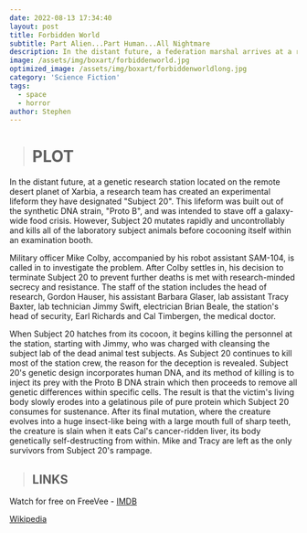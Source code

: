 ```yaml
---
date: 2022-08-13 17:34:40
layout: post
title: Forbidden World
subtitle: Part Alien...Part Human...All Nightmare
description: In the distant future, a federation marshal arrives at a research lab on a remote planet where a genetic experiment has gotten loose and begins feeding on the dwindling scientific group.
image: /assets/img/boxart/forbiddenworld.jpg
optimized_image: /assets/img/boxart/forbiddenworldlong.jpg
category: 'Science Fiction'
tags:
  - space
  - horror
author: Stephen
---
```

> # PLOT

In the distant future, at a genetic research station located on the remote desert planet of Xarbia, a research team has created an experimental lifeform they have designated "Subject 20". This lifeform was built out of the synthetic DNA strain, "Proto B", and was intended to stave off a galaxy-wide food crisis. However, Subject 20 mutates rapidly and uncontrollably and kills all of the laboratory subject animals before cocooning itself within an examination booth.

Military officer Mike Colby, accompanied by his robot assistant SAM-104, is called in to investigate the problem. After Colby settles in, his decision to terminate Subject 20 to prevent further deaths is met with research-minded secrecy and resistance. The staff of the station includes the head of research, Gordon Hauser, his assistant Barbara Glaser, lab assistant Tracy Baxter, lab technician Jimmy Swift, electrician Brian Beale, the station's head of security, Earl Richards and Cal Timbergen, the medical doctor.

When Subject 20 hatches from its cocoon, it begins killing the personnel at the station, starting with Jimmy, who was charged with cleansing the subject lab of the dead animal test subjects. As Subject 20 continues to kill most of the station crew, the reason for the deception is revealed. Subject 20's genetic design incorporates human DNA, and its method of killing is to inject its prey with the Proto B DNA strain which then proceeds to remove all genetic differences within specific cells. The result is that the victim's living body slowly erodes into a gelatinous pile of pure protein which Subject 20 consumes for sustenance. After its final mutation, where the creature evolves into a huge insect-like being with a large mouth full of sharp teeth, the creature is slain when it eats Cal's cancer-ridden liver, its body genetically self-destructing from within. Mike and Tracy are left as the only survivors from Subject 20's rampage. 

> ## LINKS

Watch for free on FreeVee - [IMDB](https://www.imdb.com/title/tt0083959/)

[Wikipedia](https://en.wikipedia.org/wiki/Forbidden_World)
